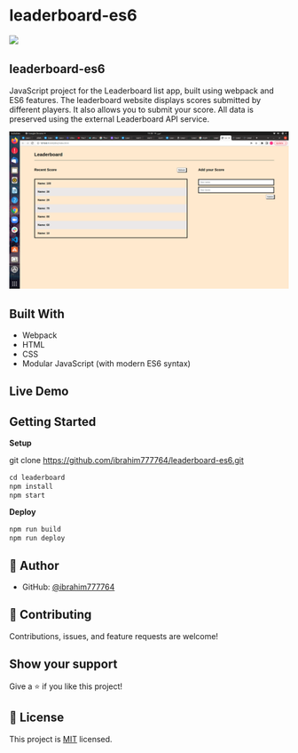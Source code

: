 # leaderboard-es6

![](https://img.shields.io/badge/Microverse-blueviolet)

## leaderboard-es6



JavaScript project for the Leaderboard list app, built using webpack and ES6 features. The leaderboard website displays scores submitted by different players. It also allows you to submit your score. All data is preserved using the external Leaderboard API service.

![screenshot](./ss.png)

## Built With

- Webpack
- HTML
- CSS
- Modular JavaScript (with modern ES6 syntax)

## Live Demo


## Getting Started

**Setup**

git clone https://github.com/ibrahim777764/leaderboard-es6.git
```
cd leaderboard
npm install
npm start
```

**Deploy**
```
npm run build
npm run deploy

```

## 👤 Author


- GitHub: [@ibrahim777764](https://github.com/ibrahim777764)

## 🤝 Contributing

Contributions, issues, and feature requests are welcome!



## Show your support

Give a ⭐️ if you like this project!

## 📝 License

This project is [MIT](./MIT.md) licensed.
